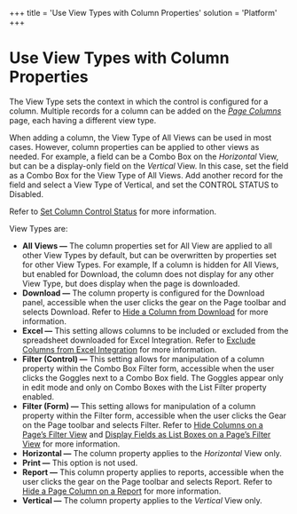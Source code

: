 +++
title = 'Use View Types with Column Properties'
solution = 'Platform'
+++

# Use View Types with Column Properties

The View Type sets the context in which the control is configured for a
column. Multiple records for a column can be added on the *[Page
Columns](../Sys_Admin/Page_Desc/Page_Columns_H)* page, each having a
different view type.

When adding a column, the View Type of All Views can be used in most
cases. However, column properties can be applied to other views as
needed. For example, a field can be a Combo Box on the *Horizontal*
View, but can be a display-only field on the *Vertical* View. In this
case, set the field as a Combo Box for the View Type of All Views. Add
another record for the field and select a View Type of Vertical, and set
the CONTROL STATUS to Disabled.

Refer to [Set Column Control Status](Set_Column_Control_Status) for
more information.

View Types are:

  - **All Views —** The column properties set for All View are applied
    to all other View Types by default, but can be overwritten by
    properties set for other View Types. For example, If a column is
    hidden for All Views, but enabled for Download, the column does not
    display for any other View Type, but does display when the page is
    downloaded.
  - **Download —** The column property is configured for the Download
    panel, accessible when the user clicks the gear on the Page toolbar
    and selects Download. Refer to [Hide a Column from
    Download](Hide%20a%20Column%20from%20Download) for more
    information.
  - **Excel —** This setting allows columns to be included or excluded
    from the spreadsheet downloaded for Excel Integration. Refer to
    [Exclude Columns from Excel
    Integration](../Sys_Admin/Use_Cases/Exclude%20Columns%20Excel%20Integration)
    for more information.
  - **Filter (Control) —** This setting allows for manipulation of a
    column property within the Combo Box Filter form, accessible when
    the user clicks the Goggles next to a Combo Box field. The Goggles
    appear only in edit mode and only on Combo Boxes with the List
    Filter property enabled.
  - **Filter (Form) —** This setting allows for manipulation of a column
    property within the Filter form, accessible when the user clicks the
    Gear on the Page toolbar and selects Filter. Refer to [Hide Columns
    on a Page’s Filter
    View](../Sys_Admin/Use_Cases/Hide%20Columns%20on%20a%20Pages%20Filter%20View)
    and [Display Fields as List Boxes on a Page’s Filter
    View](../Sys_Admin/Use_Cases/Display%20Fields%20as%20List%20Boxes%20on%20a%20Pages%20Filter%20View)
    for more information.
  - **Horizontal —** The column property applies to the *Horizontal*
    View only.
  - **Print —** This option is not used.
  - **Report —** This column property applies to reports, accessible
    when the user clicks the gear on the Page toolbar and selects
    Report. Refer to [Hide a Page Column on a
    Report](Hide%20a%20Page%20Column%20on%20a%20Report) for more
    information.
  - **Vertical —** The column property applies to the *Vertical* View
    only.
